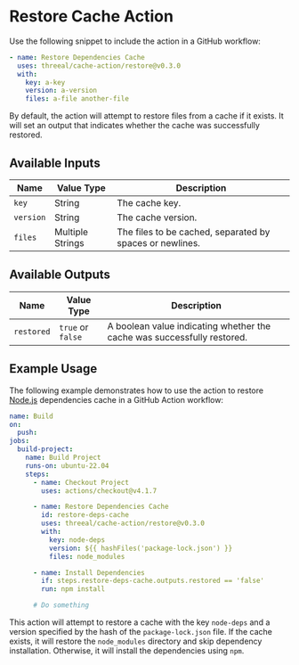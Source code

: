 # Restore Cache Action

Use the following snippet to include the action in a GitHub workflow:

```yaml
- name: Restore Dependencies Cache
  uses: threeal/cache-action/restore@v0.3.0
  with:
    key: a-key
    version: a-version
    files: a-file another-file
```

By default, the action will attempt to restore files from a cache if it exists. It will set an output that indicates whether the cache was successfully restored.

## Available Inputs

| Name      | Value Type       | Description                                              |
| --------- | ---------------- | -------------------------------------------------------- |
| `key`     | String           | The cache key.                                           |
| `version` | String           | The cache version.                                       |
| `files`   | Multiple Strings | The files to be cached, separated by spaces or newlines. |

## Available Outputs

| Name       | Value Type        | Description                                                             |
| ---------- | ----------------- | ----------------------------------------------------------------------- |
| `restored` | `true` or `false` | A boolean value indicating whether the cache was successfully restored. |

## Example Usage

The following example demonstrates how to use the action to restore [Node.js](https://nodejs.org/) dependencies cache in a GitHub Action workflow:

```yaml
name: Build
on:
  push:
jobs:
  build-project:
    name: Build Project
    runs-on: ubuntu-22.04
    steps:
      - name: Checkout Project
        uses: actions/checkout@v4.1.7

      - name: Restore Dependencies Cache
        id: restore-deps-cache
        uses: threeal/cache-action/restore@v0.3.0
        with:
          key: node-deps
          version: ${{ hashFiles('package-lock.json') }}
          files: node_modules

      - name: Install Dependencies
        if: steps.restore-deps-cache.outputs.restored == 'false'
        run: npm install

      # Do something
```

This action will attempt to restore a cache with the key `node-deps` and a version specified by the hash of the `package-lock.json` file. If the cache exists, it will restore the `node_modules` directory and skip dependency installation. Otherwise, it will install the dependencies using `npm`.
